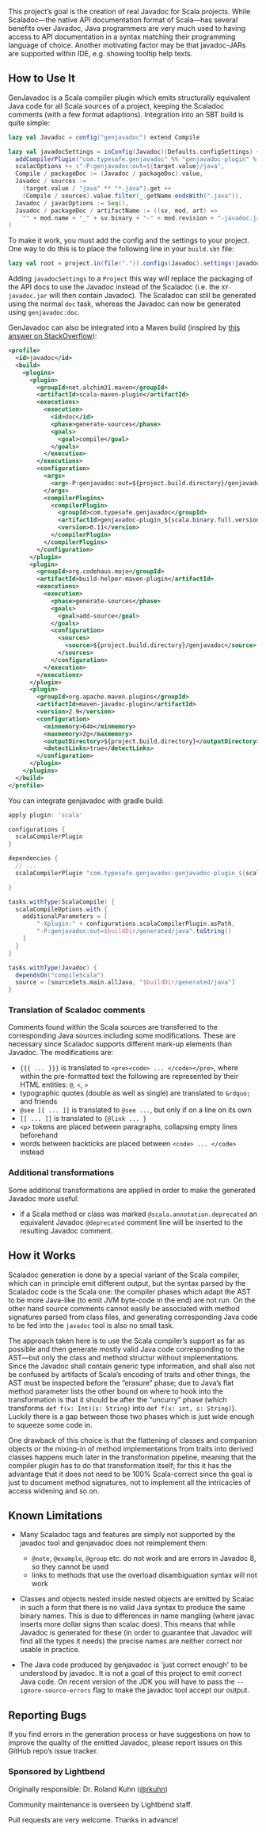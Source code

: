 This project’s goal is the creation of real Javadoc for Scala projects. While Scaladoc—the native API documentation format of Scala—has several benefits over Javadoc, Java programmers are very much used to having access to API documentation in a syntax matching their programming language of choice. Another motivating factor may be that javadoc-JARs are supported within IDE, e.g. showing tooltip help texts.

## How to Use It

GenJavadoc is a Scala compiler plugin which emits structurally equivalent Java code for all Scala sources of a project, keeping the Scaladoc comments (with a few format adaptions). Integration into an SBT build is quite simple:

~~~ scala
lazy val Javadoc = config("genjavadoc") extend Compile

lazy val javadocSettings = inConfig(Javadoc)(Defaults.configSettings) ++ Seq(
  addCompilerPlugin("com.typesafe.genjavadoc" %% "genjavadoc-plugin" % "0.18" cross CrossVersion.full),
  scalacOptions += s"-P:genjavadoc:out=${target.value}/java",
  Compile / packageDoc := (Javadoc / packageDoc).value,
  Javadoc / sources :=
    (target.value / "java" ** "*.java").get ++
    (Compile / sources).value.filter(_.getName.endsWith(".java")),
  Javadoc / javacOptions := Seq(),
  Javadoc / packageDoc / artifactName := ((sv, mod, art) =>
    "" + mod.name + "_" + sv.binary + "-" + mod.revision + "-javadoc.jar")
)
~~~

To make it work, you must add the config and the settings to your
project.  One way to do this is to place the following line in your
`build.sbt` file:

~~~ scala
lazy val root = project.in(file(".")).configs(Javadoc).settings(javadocSettings: _*)
~~~

Adding `javadocSettings` to a `Project` this way will replace the
packaging of the API docs to use the Javadoc instead of the Scaladoc
(i.e. the `XY-javadoc.jar` will then contain Javadoc). The Scaladoc
can still be generated using the normal `doc` task, whereas the
Javadoc can now be generated using `genjavadoc:doc`.

GenJavadoc can also be integrated into a Maven build (inspired by [this answer on StackOverflow](http://stackoverflow.com/questions/12301620/how-to-generate-an-aggregated-scaladoc-for-a-maven-site/16288487#16288487)):

~~~ xml
<profile>
  <id>javadoc</id>
  <build>
    <plugins>
      <plugin>
        <groupId>net.alchim31.maven</groupId>
        <artifactId>scala-maven-plugin</artifactId>
        <executions>
          <execution>
            <id>doc</id>
            <phase>generate-sources</phase>
            <goals>
              <goal>compile</goal>
            </goals>
          </execution>
        </executions>
        <configuration>
          <args>
            <arg>-P:genjavadoc:out=${project.build.directory}/genjavadoc</arg>
          </args>
          <compilerPlugins>
            <compilerPlugin>
              <groupId>com.typesafe.genjavadoc</groupId>
              <artifactId>genjavadoc-plugin_${scala.binary.full.version}</artifactId>
              <version>0.11</version>
            </compilerPlugin>
          </compilerPlugins>
        </configuration>
      </plugin>
      <plugin>
        <groupId>org.codehaus.mojo</groupId>
        <artifactId>build-helper-maven-plugin</artifactId>
        <executions>
          <execution>
            <phase>generate-sources</phase>
            <goals>
              <goal>add-source</goal>
            </goals>
            <configuration>
              <sources>
                <source>${project.build.directory}/genjavadoc</source>
              </sources>
            </configuration>
          </execution>
        </executions>
      </plugin>
      <plugin>
        <groupId>org.apache.maven.plugins</groupId>
        <artifactId>maven-javadoc-plugin</artifactId>
        <version>2.9</version>
        <configuration>
          <minmemory>64m</minmemory>
          <maxmemory>2g</maxmemory>
          <outputDirectory>${project.build.directory}</outputDirectory>
          <detectLinks>true</detectLinks>
        </configuration>
      </plugin>
    </plugins>
  </build>
</profile>
~~~

You can integrate genjavadoc with gradle build:

~~~ groovy
apply plugin: 'scala'

configurations {
  scalaCompilerPlugin
}

dependencies {
  // ...
  scalaCompilerPlugin "com.typesafe.genjavadoc:genjavadoc-plugin_${scalaFullVersion}:0.13"

}

tasks.withType(ScalaCompile) {
  scalaCompileOptions.with {
    additionalParameters = [
        "-Xplugin:" + configurations.scalaCompilerPlugin.asPath,
        "-P:genjavadoc:out=$buildDir/generated/java".toString()
    ]
  }
}

tasks.withType(Javadoc) {
  dependsOn("compileScala")
  source = [sourceSets.main.allJava, "$buildDir/generated/java"]
}
~~~

### Translation of Scaladoc comments

Comments found within the Scala sources are transferred to the corresponding Java sources including some modifications. These are necessary since Scaladoc supports different mark-up elements than Javadoc. The modifications are:

 * `{{{ ... }}}` is translated to `<pre><code> ... </code></pre>`, where within the pre-formatted text the following are represented by their HTML entities: `@`, `<`, `>`
 * typographic quotes (double as well as single) are translated to `&rdquo;` and friends
 * `@see [[ ... ]]` is translated to `@see ...`, but only if on a line on its own
 * `[[ ... ]]` is translated to `{@link ... }`
 * `<p>` tokens are placed between paragraphs, collapsing empty lines beforehand
 * words between backticks are placed between `<code> ... </code>` instead

### Additional transformations

Some additional transformations are applied in order to make the generated Javadoc more useful:

* if a Scala method or class was marked `@scala.annotation.deprecated` an equivalent Javadoc `@deprecated` comment line will be inserted to the resulting Javadoc comment.

## How it Works

Scaladoc generation is done by a special variant of the Scala compiler, which can in principle emit different output, but the syntax parsed by the Scaladoc code is the Scala one: the compiler phases which adapt the AST to be more Java-like (to emit JVM byte-code in the end) are not run. On the other hand source comments cannot easily be associated with method signatures parsed from class files, and generating corresponding Java code to be fed into the `javadoc` tool is also no small task.

The approach taken here is to use the Scala compiler’s support as far as possible and then generate mostly valid Java code corresponding to the AST—but only the class and method structur without implementations. Since the Javadoc shall contain generic type information, and shall also not be confused by artifacts of Scala’s encoding of traits and other things, the AST must be inspected before the “erasure” phase; due to Java’s flat method parameter lists the other bound on where to hook into the transformation is that it should be after the “uncurry” phase (which transforms `def f(x: Int)(s: String)` into `def f(x: int, s: String)`). Luckily there is a gap between those two phases which is just wide enough to squeeze some code in.

One drawback of this choice is that the flattening of classes and companion objects or the mixing-in of method implementations from traits into derived classes happens much later in the transformation pipeline, meaning that the compiler plugin has to do that transformation itself; for this it has the advantage that it does not need to be 100% Scala-correct since the goal is just to document method signatures, not to implement all the intricacies of access widening and so on.

## Known Limitations

* Many Scaladoc tags and features are simply not supported by the javadoc tool and genjavadoc does not reimplement them:

     * `@note`, `@example`, `@group` etc. do not work and are errors in Javadoc 8, so they cannot be used
     * links to methods that use the overload disambiguation syntax will not work

* Classes and objects nested inside nested objects are emitted by Scalac in such a form that there is no valid Java syntax to produce the same binary names. This is due to differences in name mangling (where javac inserts more dollar signs than scalac does). This means that while Javadoc is generated for these (in order to guarantee that Javadoc will find all the types it needs) the precise names are neither correct nor usable in practice.

* The Java code produced by genjavadoc is 'just correct enough' to be understood by javadoc. It is not a goal of this project to emit correct Java code. On recent version of the JDK you will have to pass the `--ignore-source-errors` flag to make the javadoc tool accept our output.

## Reporting Bugs

If you find errors in the generation process or have suggestions on how to improve the quality of the emitted Javadoc, please report issues on this GitHub repo’s issue tracker.

### Sponsored by Lightbend

Originally responsible: Dr. Roland Kuhn ([@rkuhn](https://github.com/rkuhn))

Community maintenance is overseen by Lightbend staff.

Pull requests are very welcome. Thanks in advance!

